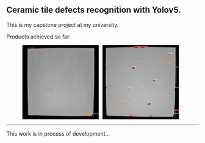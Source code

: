 Ceramic tile defects recognition with Yolov5.
--------------
This is my capstone project at my university.

Products achieved so far:
<div style="display: flex; justify-content: center;">
  <img src="runs/detect/predict3/_MG_2264.jpg" style="max-width: 200px; margin-right: 10px;" />
  <img src="runs/detect/predict3/_MG_2273.jpg" style="max-width: 200px; margin-right: 10px;" />
</div>

--------------
This work is in process of development...